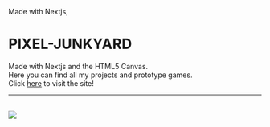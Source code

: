 Made with Nextjs,

<h1>PIXEL-JUNKYARD</h1>
<p>Made with Nextjs and the HTML5 Canvas.</br>
Here you can find all my projects and prototype games.</br>
Click <a href="https://www.pau-dev.com">here</a> to visit the site!
</p>
<hr>
<br>
<img src="./showcase/paudevhome.png">
